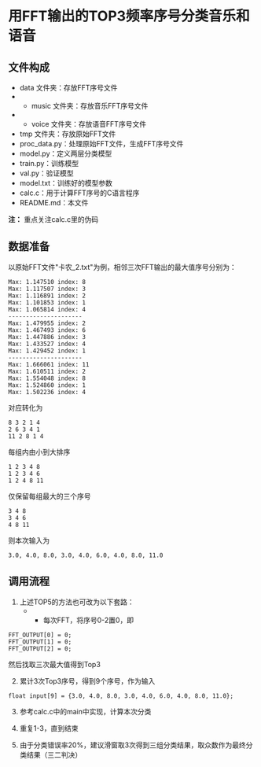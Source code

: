 # 用FFT输出的TOP3频率序号分类音乐和语音

## 文件构成
- data 文件夹：存放FFT序号文件
- - music 文件夹：存放音乐FFT序号文件
- - voice 文件夹：存放语音FFT序号文件
- tmp 文件夹：存放原始FFT文件
- proc_data.py：处理原始FFT文件，生成FFT序号文件
- model.py：定义两层分类模型
- train.py：训练模型
- val.py：验证模型
- model.txt：训练好的模型参数
- calc.c：用于计算FFT序号的C语言程序
- README.md：本文件

**注：** 重点关注calc.c里的伪码

## 数据准备
以原始FFT文件"卡农_2.txt"为例，相邻三次FFT输出的最大值序号分别为：
```
Max: 1.147510 index: 8
Max: 1.117507 index: 3
Max: 1.116891 index: 2
Max: 1.101853 index: 1
Max: 1.065814 index: 4
---------------------
Max: 1.479955 index: 2
Max: 1.467493 index: 6
Max: 1.447886 index: 3
Max: 1.433527 index: 4
Max: 1.429452 index: 1
---------------------
Max: 1.666061 index: 11
Max: 1.610511 index: 2
Max: 1.554048 index: 8
Max: 1.524860 index: 1
Max: 1.502236 index: 4
```
对应转化为
```
8 3 2 1 4
2 6 3 4 1
11 2 8 1 4
```
每组内由小到大排序
```
1 2 3 4 8
1 2 3 4 6
1 2 4 8 11
```
仅保留每组最大的三个序号
```
3 4 8
3 4 6
4 8 11
```
则本次输入为
```
3.0, 4.0, 8.0, 3.0, 4.0, 6.0, 4.0, 8.0, 11.0
```

## 调用流程
1. 上述TOP5的方法也可改为以下套路：
   * * 每次FFT，将序号0-2置0，即
```
FFT_OUTPUT[0] = 0;
FFT_OUTPUT[1] = 0;
FFT_OUTPUT[2] = 0;
```
然后找取三次最大值得到Top3

2. 累计3次Top3序号，得到9个序号，作为输入
```
float input[9] = {3.0, 4.0, 8.0, 3.0, 4.0, 6.0, 4.0, 8.0, 11.0};
```

3. 参考calc.c中的main中实现，计算本次分类

4. 重复1-3，直到结束

5. 由于分类错误率20%，建议滑窗取3次得到三组分类结果，取众数作为最终分类结果（三二判决）
